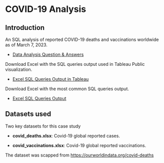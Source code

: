 # COVID-19 Analysis

## Introduction

An SQL analysis of reported COVID-19 deaths and vaccinations worldwide as of March 7, 2023.
  * [Data Analysis Question & Answers](https://github.com/kopkam/Covid19-Analysis/blob/main/questions_and_answers.md)

Download Excel with the SQL queries output used in Tableau Public visualization.
  * [Excel SQL Queries Output in Tableau](https://github.com/kopkam/Covid19-Analysis/tree/main/tableau_tables)

Download Excel with the most common SQL queries output.
  * [Excel SQL Queries Output](https://github.com/kopkam/Covid19-Analysis/tree/main/excel_sql_queries_output)

## Datasets used
Two key datasets for this case study

- <strong> covid_deaths.xlsx</strong>: Covid-19 global reported cases.
 
- <strong> covid_vaccinations.xlsx</strong>: Covid-19 global reported vaccinations.


The dataset was scapped from https://ourworldindata.org/covid-deaths
